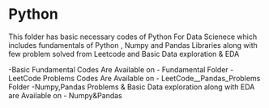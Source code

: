 # Python

This folder has basic necessary codes of Python For Data Scienece which includes fundamentals of Python , Numpy and Pandas Libraries along with few problem solved from Leetcode and Basic Data exploration & EDA

-Basic Fundamental Codes Are Available on - Fundamental Folder
-LeetCode Problems Codes Are Available on - LeetCode__Pandas_Problems Folder
-Numpy,Pandas Problems & Basic Data exploration along with EDA are Available on - Numpy&Pandas

 
